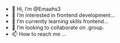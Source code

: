 - 👋 Hi, I’m @Emaahs3
- 👀 I’m interested in frontend development...
- 🌱 I’m currently learning skills frontend...
- 💞️ I’m looking to collaborate on .group.
- 📫 How to reach me ...

<!---
Emaahs3/Emaahs3 is a ✨ special ✨ repository because its `README.md` (this file) appears on your GitHub profile.
You can click the Preview link to take a look at your changes.
--->
